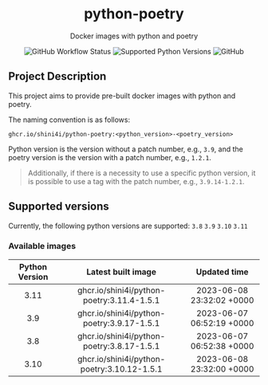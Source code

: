 <div align="center">

# python-poetry

Docker images with python and poetry

![GitHub Workflow Status](https://img.shields.io/github/actions/workflow/status/shini4i/docker-python-poetry/update_readme.yml?branch=main&style=plastic)
![Supported Python Versions](https://img.shields.io/badge/python-3.8%20%7C%203.9%20%7C%203.10%20%7C%203.11-blue?style=plastic)
![GitHub](https://img.shields.io/github/license/shini4i/python-poetry?style=plastic)

</div>

## Project Description

This project aims to provide pre-built docker images with python and poetry.

The naming convention is as follows:
```
ghcr.io/shini4i/python-poetry:<python_version>-<poetry_version>
```
Python version is the version without a patch number, e.g., `3.9`, and the poetry version is the version with a patch number, e.g., `1.2.1`.

> Additionally, if there is a necessity to use a specific python version, it is possible to use a tag with the patch number, e.g., `3.9.14-1.2.1`.

## Supported versions

Currently, the following python versions are supported: `3.8` `3.9` `3.10` `3.11`

### Available images
<!-- table_start -->
| Python Version |              Latest built image             |        Updated time       |
|:--------------:|:-------------------------------------------:|:-------------------------:|
|      3.11      |  ghcr.io/shini4i/python-poetry:3.11.4-1.5.1 | 2023-06-08 23:32:02 +0000 |
|      3.9       |  ghcr.io/shini4i/python-poetry:3.9.17-1.5.1 | 2023-06-07 06:52:19 +0000 |
|      3.8       |  ghcr.io/shini4i/python-poetry:3.8.17-1.5.1 | 2023-06-07 06:52:38 +0000 |
|      3.10      | ghcr.io/shini4i/python-poetry:3.10.12-1.5.1 | 2023-06-08 23:32:00 +0000 |
<!-- table_end -->
